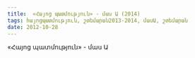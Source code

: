 ```yaml
---
title:  «Հայոց պատմություն» - մաս Ա (2014) 
tags: հայոցպատմություն, շտեմարան2013-2014, մասԱ, շտեմարան
date: 2012-10-28
---
```



«Հայոց պատմություն» - մաս Ա